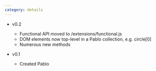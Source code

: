 ```yaml
---
category: details
---
```

* v0.2
    - Functional API moved to /extensions/functional.js
    - DOM elements now top-level in a Pablo collection, e.g. circle[0]
    - Numerous new methods

* v0.1
    - Created Pablo
